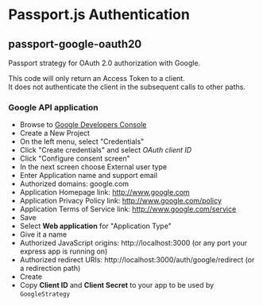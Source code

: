 # Passport.js Authentication
## passport-google-oauth20

Passport strategy for OAuth 2.0 authorization with Google.

This code will only return an Access Token to a client.
<br />
It does not authenticate the client in the subsequent calls to other paths.

### Google API application

- Browse to [Google Developers Console](https://console.developers.google.com/)
- Create a New Project
- On the left menu, select "Credentials" 
- Click "Create credentials" and select *OAuth client ID*
- Click "Configure consent screen"
- In the next screen choose External user type
- Enter Application name and support email
- Authorized domains: google.com
- Application Homepage link: http://www.google.com
- Application Privacy Policy link: http://www.google.com/policy
- Application Terms of Service link: http://www.google.com/service
- Save
- Select **Web application** for "Application Type"
- Give it a name
- Authorized JavaScript origins: http://localhost:3000 (or any port your express app is running on)
- Authorized redirect URIs: http://localhost:3000/auth/google/redirect (or a redirection path)
- Create
- Copy **Client ID** and **Client Secret** to your app to be used by ```GoogleStrategy```
